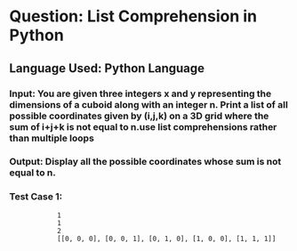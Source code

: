 # Question: List Comprehension in Python
## Language Used: Python Language
### Input: You are given three integers x and y representing the dimensions of a cuboid along with an integer n. Print a list of all possible coordinates given by (i,j,k) on a 3D grid where the sum of i+j+k is not equal to n.use list comprehensions rather than multiple loops
### Output: Display all the possible coordinates whose sum is not equal to n.

### Test Case 1:
                1
                1
                2
                [[0, 0, 0], [0, 0, 1], [0, 1, 0], [1, 0, 0], [1, 1, 1]]
